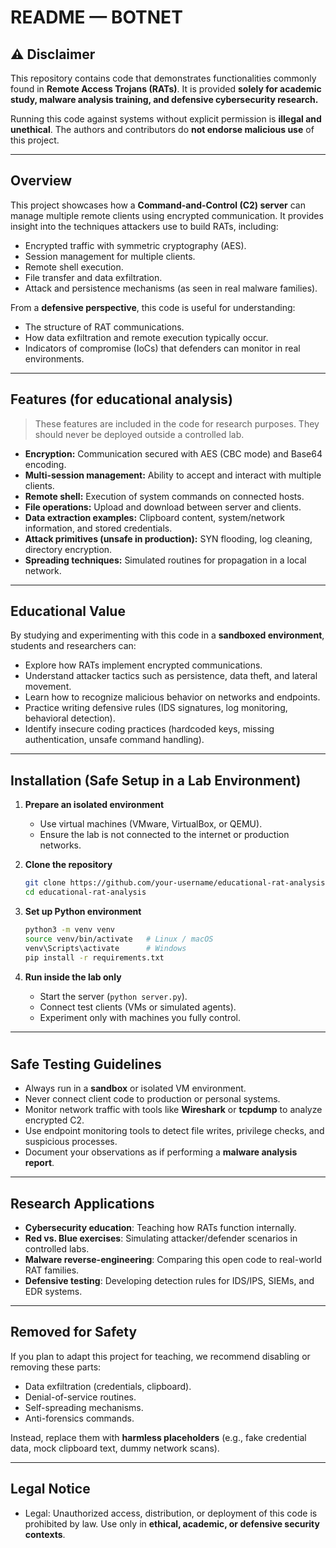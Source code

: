 # README — BOTNET

## ⚠️ Disclaimer

This repository contains code that demonstrates functionalities commonly found in **Remote Access Trojans (RATs)**.
It is provided **solely for academic study, malware analysis training, and defensive cybersecurity research.**

Running this code against systems without explicit permission is **illegal and unethical**. The authors and contributors do **not endorse malicious use** of this project.

---

## Overview

This project showcases how a **Command-and-Control (C2) server** can manage multiple remote clients using encrypted communication. It provides insight into the techniques attackers use to build RATs, including:

* Encrypted traffic with symmetric cryptography (AES).
* Session management for multiple clients.
* Remote shell execution.
* File transfer and data exfiltration.
* Attack and persistence mechanisms (as seen in real malware families).

From a **defensive perspective**, this code is useful for understanding:

* The structure of RAT communications.
* How data exfiltration and remote execution typically occur.
* Indicators of compromise (IoCs) that defenders can monitor in real environments.

---

## Features (for educational analysis)

> These features are included in the code for research purposes. They should never be deployed outside a controlled lab.

* **Encryption:** Communication secured with AES (CBC mode) and Base64 encoding.
* **Multi-session management:** Ability to accept and interact with multiple clients.
* **Remote shell:** Execution of system commands on connected hosts.
* **File operations:** Upload and download between server and clients.
* **Data extraction examples:** Clipboard content, system/network information, and stored credentials.
* **Attack primitives (unsafe in production):** SYN flooding, log cleaning, directory encryption.
* **Spreading techniques:** Simulated routines for propagation in a local network.

---

## Educational Value

By studying and experimenting with this code in a **sandboxed environment**, students and researchers can:

* Explore how RATs implement encrypted communications.
* Understand attacker tactics such as persistence, data theft, and lateral movement.
* Learn how to recognize malicious behavior on networks and endpoints.
* Practice writing defensive rules (IDS signatures, log monitoring, behavioral detection).
* Identify insecure coding practices (hardcoded keys, missing authentication, unsafe command handling).

---

## Installation (Safe Setup in a Lab Environment)

1. **Prepare an isolated environment**

   * Use virtual machines (VMware, VirtualBox, or QEMU).
   * Ensure the lab is not connected to the internet or production networks.

2. **Clone the repository**

   ```bash
   git clone https://github.com/your-username/educational-rat-analysis.git
   cd educational-rat-analysis
   ```

3. **Set up Python environment**

   ```bash
   python3 -m venv venv
   source venv/bin/activate   # Linux / macOS
   venv\Scripts\activate      # Windows
   pip install -r requirements.txt
   ```

4. **Run inside the lab only**

   * Start the server (`python server.py`).
   * Connect test clients (VMs or simulated agents).
   * Experiment only with machines you fully control.

---

#
## Safe Testing Guidelines

* Always run in a **sandbox** or isolated VM environment.
* Never connect client code to production or personal systems.
* Monitor network traffic with tools like **Wireshark** or **tcpdump** to analyze encrypted C2.
* Use endpoint monitoring tools to detect file writes, privilege checks, and suspicious processes.
* Document your observations as if performing a **malware analysis report**.

---

## Research Applications

* **Cybersecurity education**: Teaching how RATs function internally.
* **Red vs. Blue exercises**: Simulating attacker/defender scenarios in controlled labs.
* **Malware reverse-engineering**: Comparing this open code to real-world RAT families.
* **Defensive testing**: Developing detection rules for IDS/IPS, SIEMs, and EDR systems.

---

## Removed for Safety

If you plan to adapt this project for teaching, we recommend disabling or removing these parts:

* Data exfiltration (credentials, clipboard).
* Denial-of-service routines.
* Self-spreading mechanisms.
* Anti-forensics commands.

Instead, replace them with **harmless placeholders** (e.g., fake credential data, mock clipboard text, dummy network scans).

---

## Legal Notice
* Legal: Unauthorized access, distribution, or deployment of this code is prohibited by law. Use only in **ethical, academic, or defensive security contexts**.
